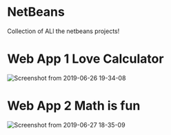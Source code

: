 # NetBeans
Collection of ALl the netbeans projects!
# Web App 1 Love Calculator
![Screenshot from 2019-06-26 19-34-08](https://user-images.githubusercontent.com/40573988/60189164-2066f480-984e-11e9-8294-c72c2bc7d1a9.png)

# Web App 2 Math is fun

![Screenshot from 2019-06-27 18-35-09](https://user-images.githubusercontent.com/40573988/60270942-0b9e6580-990f-11e9-9590-ab6de5741aaf.png)

